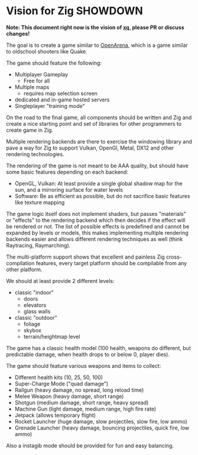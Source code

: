 # Vision for Zig SHOWDOWN

**Note: This document right now is the vision of [xq](https://github.com/MasterQ32/), please PR or discuss changes!**

The goal is to create a game similar to [OpenArena](http://www.openarena.ws/page.php?2), which is a game similar to oldschool shooters like Quake.

The game should feature the following:
- Multiplayer Gameplay
  - Free for all
- Multiple maps
  - requires map selection screen
- dedicated and in-game hosted servers
- Singleplayer "training mode"

On the road to the final game, all components should be written and Zig and create a nice starting point and set of libraries for other programmers to create game in Zig.

Multiple rendering backends are there to exercise the windowing library and pave a way for Zig to support Vulkan, OpenGl, Metal, DX12 and other rendering technologies.

The rendering of the game is not meant to be AAA quality, but should have some basic features depending on each backend:
- OpenGL, Vulkan: At least provide a single global shadow map for the sun, and a mirroring surface for water levels
- Software: Be as efficient as possible, but do not sacrifice basic features like texture mapping

The game logic itself does not implement shaders, but passes "materials" or "effects" to the rendering backend which then decides if the effect will be rendered or not.
The list of possible effects is predefined and cannot be expanded by levels or models, this makes implementing multiple rendering backends easier and allows different rendering techniques as well (think Raytracing, Raymarching).

The multi-platform support shows that excellent and painless Zig cross-compilation features, every target platform should be compilable from any other platform. 

We should at least provide 2 different levels:
- classic "indoor"
  - doors
  - elevators
  - glass walls
- classic "outdoor"
  - foliage
  - skybox
  - terrain/heightmap level

The game has a classic health model (100 health, weapons do different, but predictable damage, when health drops to or below 0, player dies).

The game should feature various weapons and items to collect:
- Different health kits (10, 25, 50, 100)
- Super-Charge Mode ("quad damage")
- Railgun (heavy damage, no spread, long reload time)
- Melee Weapon (heavy damage, short range)
- Shotgun (medium damage, short range, heavy spread)
- Machine Gun (light damage, medium range, high fire rate)
- Jetpack (allows temporary flight)
- Rocket Launcher (huge damage, slow projectiles, slow fire, low ammo)
- Grenade Launcher (heavy damage, bouncing projectiles, quick fire, low ammo)

Also a instagib mode should be provided for fun and easy balancing.